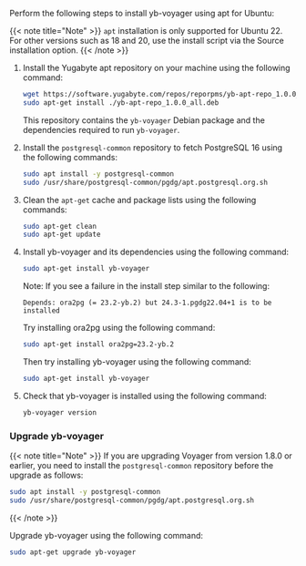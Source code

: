 <!--
+++
private=true
+++
-->

Perform the following steps to install yb-voyager using apt for Ubuntu:

{{< note title="Note" >}}
`apt` installation is only supported for Ubuntu 22. For other versions such as 18 and 20, use the install script via the Source installation option.
{{< /note >}}

1. Install the Yugabyte apt repository on your machine using the following command:

    ```sh
    wget https://software.yugabyte.com/repos/reporpms/yb-apt-repo_1.0.0_all.deb
    sudo apt-get install ./yb-apt-repo_1.0.0_all.deb
    ```

    This repository contains the `yb-voyager` Debian package and the dependencies required to run `yb-voyager`.

1. Install the `postgresql-common` repository to fetch PostgreSQL 16 using the following commands:

    ```sh
    sudo apt install -y postgresql-common
    sudo /usr/share/postgresql-common/pgdg/apt.postgresql.org.sh
    ```

1. Clean the `apt-get` cache and package lists using the following commands:

    ```sh
    sudo apt-get clean
    sudo apt-get update
    ```

1. Install yb-voyager and its dependencies using the following command:

    ```sh
    sudo apt-get install yb-voyager
    ```

    Note: If you see a failure in the install step similar to the following:

    ```output
    Depends: ora2pg (= 23.2-yb.2) but 24.3-1.pgdg22.04+1 is to be installed
    ```

    Try installing ora2pg using the following command:

    ```sh
    sudo apt-get install ora2pg=23.2-yb.2
    ```

    Then try installing yb-voyager using the following command:

    ```sh
    sudo apt-get install yb-voyager
    ```

1. Check that yb-voyager is installed using the following command:

    ```sh
    yb-voyager version
    ```

### Upgrade yb-voyager

{{< note title="Note" >}}
If you are upgrading Voyager from version 1.8.0 or earlier, you need to install the `postgresql-common` repository before the upgrade as follows:

```sh
sudo apt install -y postgresql-common
sudo /usr/share/postgresql-common/pgdg/apt.postgresql.org.sh
```

{{< /note >}}

Upgrade yb-voyager using the following command:

```sh
sudo apt-get upgrade yb-voyager
```
